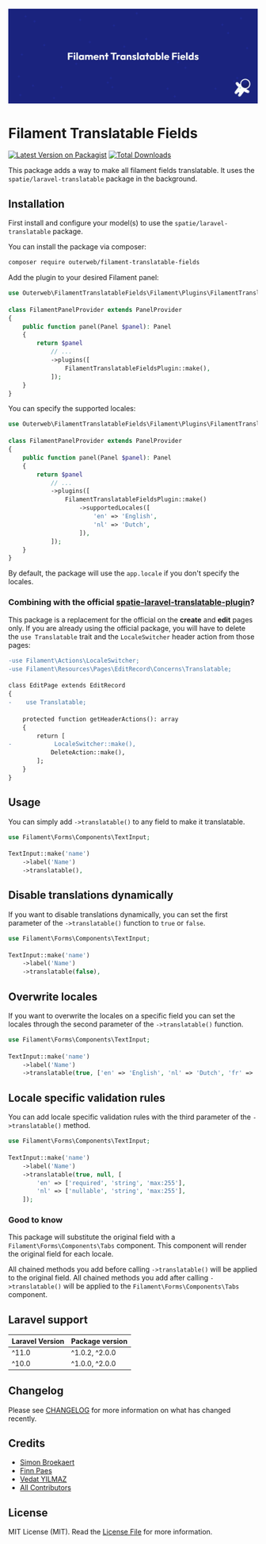 ![Filament Translatable Fields](docs/images/banner.png)

# Filament Translatable Fields

[![Latest Version on Packagist](https://img.shields.io/packagist/v/outerweb/filament-translatable-fields.svg?style=flat-square)](https://packagist.org/packages/outerweb/filament-translatable-fields)
[![Total Downloads](https://img.shields.io/packagist/dt/outerweb/filament-translatable-fields.svg?style=flat-square)](https://packagist.org/packages/outerweb/filament-translatable-fields)

This package adds a way to make all filament fields translatable.
It uses the `spatie/laravel-translatable` package in the background.

## Installation

First install and configure your model(s) to use the `spatie/laravel-translatable` package.

You can install the package via composer:

```bash
composer require outerweb/filament-translatable-fields
```

Add the plugin to your desired Filament panel:

```php
use Outerweb\FilamentTranslatableFields\Filament\Plugins\FilamentTranslatableFieldsPlugin;

class FilamentPanelProvider extends PanelProvider
{
    public function panel(Panel $panel): Panel
    {
        return $panel
            // ...
            ->plugins([
                FilamentTranslatableFieldsPlugin::make(),
            ]);
    }
}
```

You can specify the supported locales:

```php
use Outerweb\FilamentTranslatableFields\Filament\Plugins\FilamentTranslatableFieldsPlugin;

class FilamentPanelProvider extends PanelProvider
{
    public function panel(Panel $panel): Panel
    {
        return $panel
            // ...
            ->plugins([
                FilamentTranslatableFieldsPlugin::make()
                    ->supportedLocales([
                        'en' => 'English',
                        'nl' => 'Dutch',
                    ]),
            ]);
    }
}
```

By default, the package will use the `app.locale` if you don't specify the locales.

### Combining with the official [spatie-laravel-translatable-plugin](https://github.com/filamentphp/spatie-laravel-translatable-plugin)?

This package is a replacement for the official on the **create** and **edit** pages only. If you are already using the official package, you will have to delete the `use Translatable` trait and the `LocaleSwitcher` header action from those pages:

```diff
-use Filament\Actions\LocaleSwitcher;
-use Filament\Resources\Pages\EditRecord\Concerns\Translatable;

class EditPage extends EditRecord
{
-    use Translatable;

    protected function getHeaderActions(): array
    {
        return [
-            LocaleSwitcher::make(),
            DeleteAction::make(),
        ];
    }
}
```

## Usage

You can simply add `->translatable()` to any field to make it translatable.

```php
use Filament\Forms\Components\TextInput;

TextInput::make('name')
    ->label('Name')
    ->translatable(),
```

## Disable translations dynamically

If you want to disable translations dynamically, you can set the first parameter of the `->translatable()` function to `true` or `false`.

```php
use Filament\Forms\Components\TextInput;

TextInput::make('name')
    ->label('Name')
    ->translatable(false),
```

## Overwrite locales

If you want to overwrite the locales on a specific field you can set the locales through the second parameter of the `->translatable()` function.

```php
use Filament\Forms\Components\TextInput;

TextInput::make('name')
    ->label('Name')
    ->translatable(true, ['en' => 'English', 'nl' => 'Dutch', 'fr' => 'French']),
```

## Locale specific validation rules

You can add locale specific validation rules with the third parameter of the `->translatable()` method.

```php
use Filament\Forms\Components\TextInput;

TextInput::make('name')
    ->label('Name')
    ->translatable(true, null, [
        'en' => ['required', 'string', 'max:255'],
        'nl' => ['nullable', 'string', 'max:255'],
    ]);
```

### Good to know

This package will substitute the original field with a `Filament\Forms\Components\Tabs` component. This component will render the original field for each locale.

All chained methods you add before calling `->translatable()` will be applied to the original field.
All chained methods you add after calling `->translatable()` will be applied to the `Filament\Forms\Components\Tabs` component.

## Laravel support

| Laravel Version | Package version |
| --------------- | --------------- |
| ^11.0           | ^1.0.2, ^2.0.0  |
| ^10.0           | ^1.0.0, ^2.0.0  |

## Changelog

Please see [CHANGELOG](CHANGELOG.md) for more information on what has changed recently.

## Credits

- [Simon Broekaert](https://github.com/SimonBroekaert)
- [Finn Paes](https://github.com/FinnPaes)
- [Vedat YILMAZ](https://github.com/vedatyilmaz)
- [All Contributors](../../contributors)

## License

MIT License (MIT). Read the [License File](LICENSE.md) for more information.
